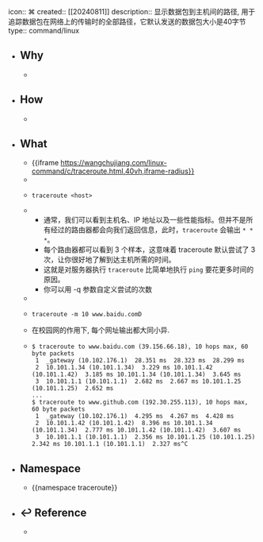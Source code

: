 icon:: ⌘
created:: [[20240811]]
description:: 显示数据包到主机间的路径, 用于追踪数据包在网络上的传输时的全部路径，它默认发送的数据包大小是40字节
type:: command/linux

- ## Why
  -
- ## How
  -
- ## What
  - {{iframe https://wangchujiang.com/linux-command/c/traceroute.html,40vh,iframe-radius}}
  -
  - ```shell
    traceroute <host>
    ```
  -
    - 通常，我们可以看到主机名、IP 地址以及一些性能指标。但并不是所有经过的路由器都会向我们返回信息，此时，`traceroute` 会输出 `* * *`。
    - 每个路由器都可以看到 3 个样本，这意味着 traceroute 默认尝试了 3 次，让你很好地了解到达主机所需的时间。
    - 这就是对服务器执行 `traceroute` 比简单地执行 `ping` 要花更多时间的原因。
    - 你可以用 -q 参数自定义尝试的次数
  -
  - ```shell
    traceroute -m 10 www.baidu.comD
    ```
  - 在校园网的作用下, 每个网址输出都大同小异.
  - ```shell
    $ traceroute to www.baidu.com (39.156.66.18), 10 hops max, 60 byte packets
     1  _gateway (10.102.176.1)  28.351 ms  28.323 ms  28.299 ms
     2  10.101.1.34 (10.101.1.34)  3.229 ms 10.101.1.42 (10.101.1.42)  3.185 ms 10.101.1.34 (10.101.1.34)  3.645 ms
     3  10.101.1.1 (10.101.1.1)  2.682 ms  2.667 ms 10.101.1.25 (10.101.1.25)  2.652 ms
    ...
    $ traceroute to www.github.com (192.30.255.113), 10 hops max, 60 byte packets
     1  _gateway (10.102.176.1)  4.295 ms  4.267 ms  4.428 ms
     2  10.101.1.42 (10.101.1.42)  8.396 ms 10.101.1.34 (10.101.1.34)  2.777 ms 10.101.1.42 (10.101.1.42)  3.607 ms
     3  10.101.1.1 (10.101.1.1)  2.356 ms 10.101.1.25 (10.101.1.25)  2.342 ms 10.101.1.1 (10.101.1.1)  2.327 ms^C
    ```
- ## Namespace
  - {{namespace traceroute}}
- ## ↩ Reference
  -
